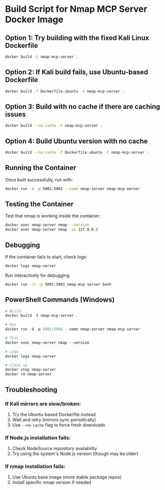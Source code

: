# Build Script for Nmap MCP Server Docker Image

## Option 1: Try building with the fixed Kali Linux Dockerfile
```bash
docker build -t nmap-mcp-server .
```

## Option 2: If Kali build fails, use Ubuntu-based Dockerfile
```bash
docker build -f Dockerfile.ubuntu -t nmap-mcp-server .
```

## Option 3: Build with no cache if there are caching issues
```bash
docker build --no-cache -t nmap-mcp-server .
```

## Option 4: Build Ubuntu version with no cache
```bash
docker build --no-cache -f Dockerfile.ubuntu -t nmap-mcp-server .
```

## Running the Container
Once built successfully, run with:
```bash
docker run -d -p 5001:5001 --name nmap-server nmap-mcp-server
```

## Testing the Container
Test that nmap is working inside the container:
```bash
docker exec nmap-server nmap --version
docker exec nmap-server nmap -sn 127.0.0.1
```

## Debugging
If the container fails to start, check logs:
```bash
docker logs nmap-server
```

Run interactively for debugging:
```bash
docker run -it -p 5001:5001 nmap-mcp-server bash
```

## PowerShell Commands (Windows)
```powershell
# Build
docker build -t nmap-mcp-server .

# Run
docker run -d -p 5001:5001 --name nmap-server nmap-mcp-server

# Test
docker exec nmap-server nmap --version

# Logs
docker logs nmap-server

# Clean up
docker stop nmap-server
docker rm nmap-server
```

## Troubleshooting

### If Kali mirrors are slow/broken:
1. Try the Ubuntu-based Dockerfile instead
2. Wait and retry (mirrors sync periodically)
3. Use `--no-cache` flag to force fresh downloads

### If Node.js installation fails:
1. Check NodeSource repository availability
2. Try using the system's Node.js version (though may be older)

### If nmap installation fails:
1. Use Ubuntu base image (more stable package repos)
2. Install specific nmap version if needed
